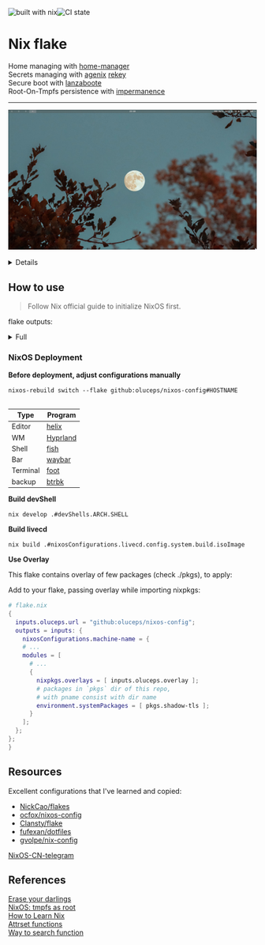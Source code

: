 ![built with nix](https://img.shields.io/static/v1?logo=nixos&logoColor=white&label=&message=Built%20with%20Nix&color=41439a)![CI state](https://github.com/oluceps/nixos-config/actions/workflows/eval.yaml/badge.svg)

# Nix flake

Home managing with [home-manager](https://github.com/nix-community/home-manager)  
Secrets managing with [agenix](https://github.com/ryantm/agenix) [rekey](https://github.com/oddlama/agenix-rekey)  
Secure boot with [lanzaboote](https://github.com/nix-community/lanzaboote)  
Root-On-Tmpfs persistence with [impermanence](https://github.com/nix-community/impermanence)  

---

![screenshot](./.attachs/shot_2.png)

<details>

![screenshot](./.attachs/shot_1.png)

</details>


## How to use
> Follow Nix official guide to initialize NixOS first.  

flake outputs:  
<details>
<summary>Full</summary>

```console
> nix flake show
git+file:///etc/nixos
├───apps
│   ├───aarch64-linux
│   │   ├───edit-secret: app
│   │   ├───rekey: app
│   │   └───rekey-save-outputs: app
│   └───x86_64-linux
│       ├───edit-secret: app
│       ├───rekey: app
│       └───rekey-save-outputs: app
├───checks
│   ├───aarch64-linux
│   │   └───pre-commit-check omitted (use '--all-systems' to show)
│   └───x86_64-linux
│       └───pre-commit-check: derivation 'pre-commit-run'
├───devShells
│   ├───aarch64-linux
│   │   ├───eunomia omitted (use '--all-systems' to show)
│   │   ├───kernel omitted (use '--all-systems' to show)
│   │   └───ubt-rv omitted (use '--all-systems' to show)
│   └───x86_64-linux
│       ├───eunomia: development environment 'nix-shell'
│       ├───kernel: development environment 'kernel-build-env-shell-env'
│       └───ubt-rv: development environment 'riscv-ubuntu-qemu-boot-script'
├───nixosConfigurations
│   ├───hastur: NixOS configuration
│   ├───kaambl: NixOS configuration
│   └───livecd: NixOS configuration
└───overlays
    └───default: Nixpkgs overlay
```  
</details>

### NixOS Deployment

__Before deployment, adjust configurations manually__

```console
nixos-rebuild switch --flake github:oluceps/nixos-config#HOSTNAME
  
```
|Type|Program|
|---|---|
|Editor|[helix](https://github.com/oluceps/nixos-config/tree/main/home/programs/helix)|
|WM|[Hyprland](https://github.com/oluceps/nixos-config/tree/main/home/programs/hyprland)|
|Shell|[fish](https://github.com/oluceps/nixos-config/tree/main/home/programs/fish)|
|Bar|[waybar](https://github.com/oluceps/nixos-config/tree/main/home/programs/waybar)|
|Terminal|[foot](https://github.com/oluceps/nixos-config/tree/main/home/programs/foot)|
|backup|[btrbk](https://github.com/oluceps/nixos-config/tree/main/modules/btrbk)|  

__Build devShell__  
```console
nix develop .#devShells.ARCH.SHELL
```   

__Build livecd__  
```console
nix build .#nixosConfigurations.livecd.config.system.build.isoImage
```

__Use Overlay__  

This flake contains overlay of few packages (check ./pkgs), to apply:  

Add to your flake, passing overlay while importing nixpkgs:  
```nix
# flake.nix
{
  inputs.oluceps.url = "github:oluceps/nixos-config";
  outputs = inputs: {
    nixosConfigurations.machine-name = {
    # ...
    modules = [
      # ...
      {
        nixpkgs.overlays = [ inputs.oluceps.overlay ];
        # packages in `pkgs` dir of this repo,
        # with pname consist with dir name
        environment.systemPackages = [ pkgs.shadow-tls ];
      }
    ];
  };
};
}
```

## Resources  
Excellent configurations that I've learned and copied:  
+ [NickCao/flakes](https://github.com/NickCao/flakes)  
+ [ocfox/nixos-config](https://github.com/ocfox/nixos-config)  
+ [Clansty/flake](https://github.com/Clansty/flake)  
+ [fufexan/dotfiles](https://github.com/fufexan/dotfiles)  
+ [gvolpe/nix-config](https://github.com/gvolpe/nix-config)

[NixOS-CN-telegram](https://github.com/nixos-cn/NixOS-CN-telegram)


## References
[Erase your darlings](https://grahamc.com/blog/erase-your-darlings)  
[NixOS: tmpfs as root](https://elis.nu/blog/2020/05/nixos-tmpfs-as-root/)  
[How to Learn Nix](https://ianthehenry.com/posts/how-to-learn-nix/)  
[Attrset functions](https://ryantm.github.io/nixpkgs/functions/library/attrsets/)  
[Way to search function](http://noogle.dev)  

